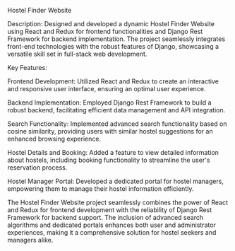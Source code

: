 Hostel Finder Website

Description:
               Designed and developed a dynamic Hostel Finder Website using React and Redux for frontend functionalities and Django Rest Framework for backend implementation. The project seamlessly integrates front-end technologies with the robust features of Django, showcasing a versatile skill set in full-stack web development.

Key Features:

Frontend Development:
                        Utilized React and Redux to create an interactive and responsive user interface, ensuring an optimal user 
                        experience.
                        
Backend Implementation:
                          Employed Django Rest Framework to build a robust backend, facilitating efficient data management and API integration.

Search Functionality:
                        Implemented advanced search functionality based on cosine similarity, providing users with similar hostel suggestions for an enhanced browsing experience.

Hostel Details and Booking:
                              Added a feature to view detailed information about hostels, including booking functionality to streamline the user's reservation process.

Hostel Manager Portal:
                         Developed a dedicated portal for hostel managers, empowering them to manage their hostel information efficiently.

The Hostel Finder Website project seamlessly combines the power of React and Redux for frontend development with the reliability of Django Rest Framework for backend support. The inclusion of advanced search algorithms and dedicated portals enhances both user and administrator experiences, making it a comprehensive solution for hostel seekers and managers alike.
